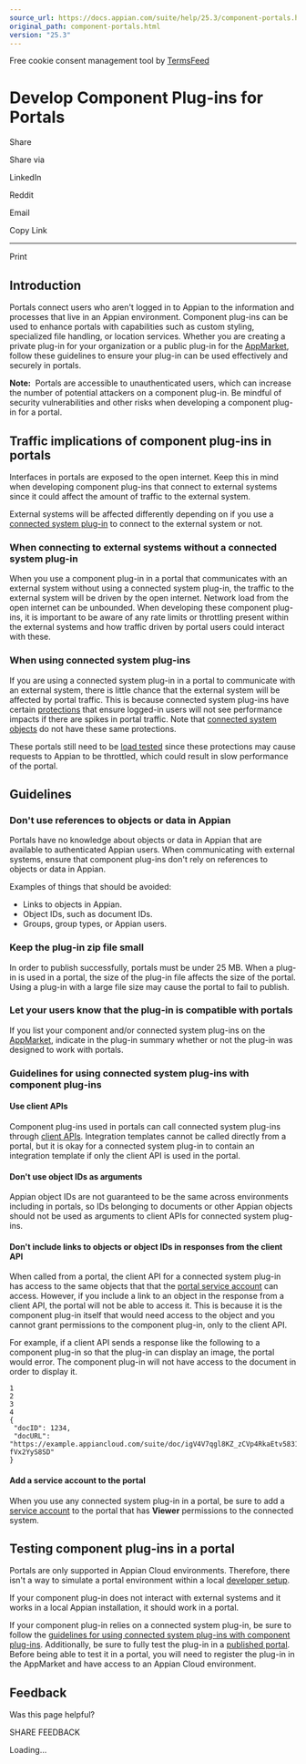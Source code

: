 ```yaml
---
source_url: https://docs.appian.com/suite/help/25.3/component-portals.html
original_path: component-portals.html
version: "25.3"
---
```


Free cookie consent management tool by [TermsFeed](https://www.termsfeed.com/)

# Develop Component Plug-ins for Portals

Share

Share via

LinkedIn

Reddit

Email

Copy Link

* * *

Print

## Introduction

Portals connect users who aren't logged in to Appian to the information and processes that live in an Appian environment. Component plug-ins can be used to enhance portals with capabilities such as custom styling, specialized file handling, or location services. Whether you are creating a private plug-in for your organization or a public plug-in for the [AppMarket](https://community.appian.com/b/appmarket), follow these guidelines to ensure your plug-in can be used effectively and securely in portals.

**Note:**  Portals are accessible to unauthenticated users, which can increase the number of potential attackers on a component plug-in. Be mindful of security vulnerabilities and other risks when developing a component plug-in for a portal.

## Traffic implications of component plug-ins in portals

Interfaces in portals are exposed to the open internet. Keep this in mind when developing component plug-ins that connect to external systems since it could affect the amount of traffic to the external system.

External systems will be affected differently depending on if you use a [connected system plug-in](connected-system-plug-in-landing.html) to connect to the external system or not.

### When connecting to external systems without a connected system plug-in

When you use a component plug-in in a portal that communicates with an external system without using a connected system plug-in, the traffic to the external system will be driven by the open internet. Network load from the open internet can be unbounded. When developing these component plug-ins, it is important to be aware of any rate limits or throttling present within the external systems and how traffic driven by portal users could interact with these.

### When using connected system plug-ins

If you are using a connected system plug-in in a portal to communicate with an external system, there is little chance that the external system will be affected by portal traffic. This is because connected system plug-ins have certain [protections](portals-security.html#user-experience-when-portal-traffic-is-high) that ensure logged-in users will not see performance impacts if there are spikes in portal traffic. Note that [connected system objects](Connected_System_Object.html) do not have these same protections.

These portals still need to be [load tested](portals-design.html#testing-plug-ins-in-a-published-portal) since these protections may cause requests to Appian to be throttled, which could result in slow performance of the portal.

## Guidelines

### Don't use references to objects or data in Appian

Portals have no knowledge about objects or data in Appian that are available to authenticated Appian users. When communicating with external systems, ensure that component plug-ins don't rely on references to objects or data in Appian.

Examples of things that should be avoided:

-   Links to objects in Appian.
-   Object IDs, such as document IDs.
-   Groups, group types, or Appian users.

### Keep the plug-in zip file small

In order to publish successfully, portals must be under 25 MB. When a plug-in is used in a portal, the size of the plug-in file affects the size of the portal. Using a plug-in with a large file size may cause the portal to fail to publish.

### Let your users know that the plug-in is compatible with portals

If you list your component and/or connected system plug-ins on the [AppMarket](https://community.appian.com/b/appmarket), indicate in the plug-in summary whether or not the plug-in was designed to work with portals.

### Guidelines for using connected system plug-ins with component plug-ins

#### Use client APIs

Component plug-ins used in portals can call connected system plug-ins through [client APIs](server-side-logic-for-cp.html). Integration templates cannot be called directly from a portal, but it is okay for a connected system plug-in to contain an integration template if only the client API is used in the portal.

#### Don't use object IDs as arguments

Appian object IDs are not guaranteed to be the same across environments including in portals, so IDs belonging to documents or other Appian objects should not be used as arguments to client APIs for connected system plug-ins.

#### Don't include links to objects or object IDs in responses from the client API

When called from a portal, the client API for a connected system plug-in has access to the same objects that that the [portal service account](portals-service-accounts.html) can access. However, if you include a link to an object in the response from a client API, the portal will not be able to access it. This is because it is the component plug-in itself that would need access to the object and you cannot grant permissions to the component plug-in, only to the client API.

For example, if a client API sends a response like the following to a component plug-in so that the plug-in can display an image, the portal would error. The component plug-in will not have access to the document in order to display it.

```
1
2
3
4
{
 "docID": 1234,
 "docURL": "https://example.appiancloud.com/suite/doc/igV4V7qgl8KZ_zCVp4RkaEtv5831VacaHxG5p4qeq8p5-fVx2YyS8SD"
}
```

#### Add a service account to the portal

When you use any connected system plug-in in a portal, be sure to add a [service account](portals-service-accounts.html) to the portal that has **Viewer** permissions to the connected system.

## Testing component plug-ins in a portal

Portals are only supported in Appian Cloud environments. Therefore, there isn't a way to simulate a portal environment within a local [developer setup](https://docs.appian.com/suite/help/23.4/component-developer-setup.html).

If your component plug-in does not interact with external systems and it works in a local Appian installation, it should work in a portal.

If your component plug-in relies on a connected system plug-in, be sure to follow the [guidelines for using connected system plug-ins with component plug-ins](#guidelines-for-using-connected-system-plug-ins-with-component-plug-ins). Additionally, be sure to fully test the plug-in in a [published portal](portals-create.html). Before being able to test it in a portal, you will need to register the plug-in in the AppMarket and have access to an Appian Cloud environment.

## Feedback

Was this page helpful?

SHARE FEEDBACK

Loading...